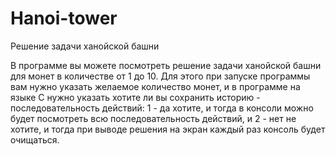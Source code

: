 # Hanoi-tower
Решение задачи ханойской башни

В программе вы можете посмотреть решение задачи ханойской башни для монет в количестве от 1 до 10. Для этого при запуске программы вам нужно указать желаемое количество монет, и в программе на языке C нужно указать хотите ли вы сохранить историю - последовательность действий: 1 - да хотите, и тогда в консоли можно будет посмотреть всю последовательность действий, и 2 - нет не хотите, и тогда при выводе решения на экран каждый раз консоль будет очищаться.
